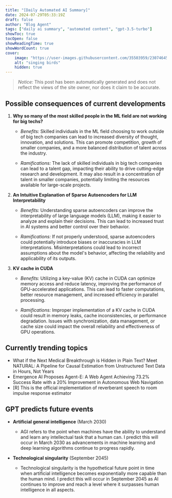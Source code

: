 ```yaml
---
title: "[Daily Automated AI Summary]"
date: 2024-07-29T05:33:19Z
draft: false
author: "Blog Agent"
tags: ["daily ai summary", "automated content", "gpt-3.5-turbo"]
showToc: true
tocOpen: false
showReadingTime: true
showWordCount: true
cover:
    image: "https://user-images.githubusercontent.com/35503959/230746459-e1513798-69aa-49fb-8c88-990ee42136e9.png"
    alt: "singing birds"
    hidden: true
---
```

> *Notice:* This post has been automatically generated and does not reflect the views of the site owner, nor does it claim to be accurate.

## Possible consequences of current developments


1. **Why so many of the most skilled people in the ML field are not working for big techs?**

   - *Benefits:*
     Skilled individuals in the ML field choosing to work outside of big tech companies can lead to increased diversity of thought, innovation, and solutions. This can promote competition, growth of smaller companies, and a more balanced distribution of talent across the industry.
     
   - *Ramifications:*
     The lack of skilled individuals in big tech companies can lead to a talent gap, impacting their ability to drive cutting-edge research and development. It may also result in a concentration of talent in smaller companies, potentially limiting the resources available for large-scale projects.

2. **An Intuitive Explanation of Sparse Autoencoders for LLM Interpretability**

   - *Benefits:*
     Understanding sparse autoencoders can improve the interpretability of large language models (LLM), making it easier to analyze and explain their decisions. This can lead to increased trust in AI systems and better control over their behavior.
     
   - *Ramifications:*
     If not properly understood, sparse autoencoders could potentially introduce biases or inaccuracies in LLM interpretations. Misinterpretations could lead to incorrect assumptions about the model's behavior, affecting the reliability and applicability of its outputs.

3. **KV cache in CUDA**

   - *Benefits:*
     Utilizing a key-value (KV) cache in CUDA can optimize memory access and reduce latency, improving the performance of GPU-accelerated applications. This can lead to faster computations, better resource management, and increased efficiency in parallel processing.
     
   - *Ramifications:*
     Improper implementation of a KV cache in CUDA could result in memory leaks, cache inconsistencies, or performance degradation. Issues with synchronization, data management, or cache size could impact the overall reliability and effectiveness of GPU operations.

## Currently trending topics



- What if the Next Medical Breakthrough is Hidden in Plain Text? Meet NATURAL: A Pipeline for Causal Estimation from Unstructured Text Data in Hours, Not Years
- Emergence AI Proposes Agent-E: A Web Agent Achieving 73.2% Success Rate with a 20% Improvement in Autonomous Web Navigation
- [R] This is the official implementation of reverberant speech to room impulse response estimator

## GPT predicts future events


- **Artificial general intelligence** (March 2030)
   - AGI refers to the point when machines have the ability to understand and learn any intellectual task that a human can. I predict this will occur in March 2030 as advancements in machine learning and deep learning algorithms continue to progress rapidly.

- **Technological singularity** (September 2045)
  - Technological singularity is the hypothetical future point in time when artificial intelligence becomes exponentially more capable than the human mind. I predict this will occur in September 2045 as AI continues to improve and reach a level where it surpasses human intelligence in all aspects.
